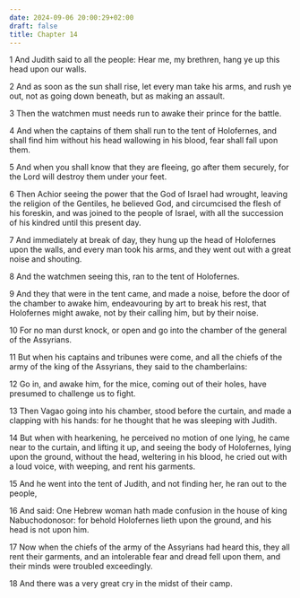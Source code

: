 ```yaml
---
date: 2024-09-06 20:00:29+02:00
draft: false
title: Chapter 14
---
```




1 And Judith said to all the people: Hear me, my brethren, hang ye up this head upon our walls.

2 And as soon as the sun shall rise, let every man take his arms, and rush ye out, not as going down beneath, but as making an assault.

3 Then the watchmen must needs run to awake their prince for the battle.

4 And when the captains of them shall run to the tent of Holofernes, and shall find him without his head wallowing in his blood, fear shall fall upon them.

5 And when you shall know that they are fleeing, go after them securely, for the Lord will destroy them under your feet.

6 Then Achior seeing the power that the God of Israel had wrought, leaving the religion of the Gentiles, he believed God, and circumcised the flesh of his foreskin, and was joined to the people of Israel, with all the succession of his kindred until this present day.

7 And immediately at break of day, they hung up the head of Holofernes upon the walls, and every man took his arms, and they went out with a great noise and shouting.

8 And the watchmen seeing this, ran to the tent of Holofernes.

9 And they that were in the tent came, and made a noise, before the door of the chamber to awake him, endeavouring by art to break his rest, that Holofernes might awake, not by their calling him, but by their noise.

10 For no man durst knock, or open and go into the chamber of the general of the Assyrians.

11 But when his captains and tribunes were come, and all the chiefs of the army of the king of the Assyrians, they said to the chamberlains:

12 Go in, and awake him, for the mice, coming out of their holes, have presumed to challenge us to fight.

13 Then Vagao going into his chamber, stood before the curtain, and made a clapping with his hands: for he thought that he was sleeping with Judith.

14 But when with hearkening, he perceived no motion of one lying, he came near to the curtain, and lifting it up, and seeing the body of Holofernes, lying upon the ground, without the head, weltering in his blood, he cried out with a loud voice, with weeping, and rent his garments.

15 And he went into the tent of Judith, and not finding her, he ran out to the people,

16 And said: One Hebrew woman hath made confusion in the house of king Nabuchodonosor: for behold Holofernes lieth upon the ground, and his head is not upon him.

17 Now when the chiefs of the army of the Assyrians had heard this, they all rent their garments, and an intolerable fear and dread fell upon them, and their minds were troubled exceedingly.

18 And there was a very great cry in the midst of their camp.

